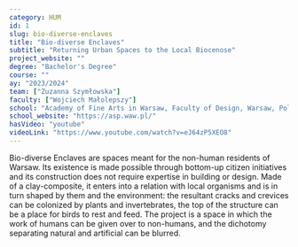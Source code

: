 ```yaml
---
category: HUM
id: 1
slug: bio-diverse-enclaves
title: "Bio-diverse Enclaves"
subtitle: "Returning Urban Spaces to the Local Biocenose"
project_website: ""
degree: "Bachelor's Degree"
course: ""
ay: "2023/2024"
team: ["Zuzanna Szymłowska"]
faculty: ["Wojciech Małolepszy"]
school: "Academy of Fine Arts in Warsaw, Faculty of Design, Warsaw, Poland"
school_website: "https://asp.waw.pl/"
hasVideo: "youtube"
videoLink: "https://www.youtube.com/watch?v=eJ64zP5XEO8"
---
```


Bio-diverse Enclaves are spaces meant for the non-human residents of Warsaw. Its existence is made possible through bottom-up citizen initiatives and its construction does not require expertise in building or design. Made of a clay-composite, it enters into a relation with local organisms and is in turn shaped by them and the environment: the resultant cracks and crevices can be colonized by plants and invertebrates, the top of the structure can be a place for birds to rest and feed. The project is a space in which the work of humans can be given over to non-humans, and the dichotomy separating natural and artificial can be blurred.
